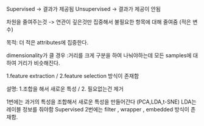 
Supervised -> 결과가 제공됨
Unsupervised -> 결과가 제공이 안됨

차원을 줄여주는것 -> 연관이 깊은것만 집중해서 불필요한 항목에 대해 줄여줌 (적은 변수)

목적: 더 적은 attributes에 집중한다. 

dimensionality가 클 경우 :거리를 크게 구분을 하여 나눠야하는데 모든 samples에 대하여 거리가 비슷해진다.

1.feature extraction / 2.feature selection 방식이 존재함

설명:
1.조합을 해서 새로운 특성 / 2. 필요없는건 제거

1번에는 과거의 특성을 조합해서 새로운 특성을 만들어간다 (PCA,LDA,t-SNE)
LDA는 레이블 정보를 줘야함 Supervised
2번에는 filter , wrapper , embedded 방식이 존재함.


